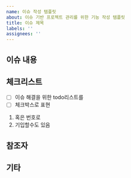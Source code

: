 ```yaml
---
name: 이슈 작성 템플릿
about: 이슈 기반 프로젝트 관리를 위한 기능 작성 템플릿
title: 이슈 제목
labels: ''
assignees: ''
---
```


## 이슈 내용

## 체크리스트

- [ ] 이슈 해결을 위한 todo리스트를
- [ ] 체크박스로 표현

1. 혹은 번호로
2. 기입할수도 있음

## 참조자

## 기타
